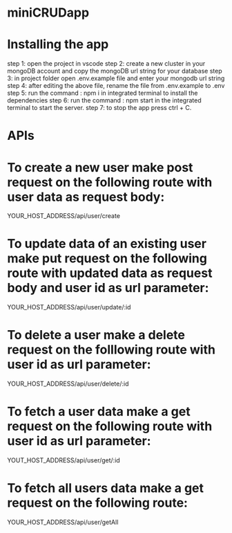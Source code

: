 # miniCRUDapp

# Installing the app 
step 1: open the project in vscode
step 2: create a new cluster in your mongoDB account and copy the mongoDB url string for your database
step 3: in project folder open .env.example file and enter your mongodb url string
step 4: after editing the above file, rename the file from .env.example to .env
step 5: run the command : npm i in integrated terminal to install the dependencies
step 6: run the command : npm start in the integrated terminal to start the server.
step 7: to stop the app press ctrl + C.


# APIs
# To create a new user make post request on the following route with user data as request body: 
  YOUR_HOST_ADDRESS/api/user/create
# To update data of an existing user make put request on the following route with updated data as request body and user id as url parameter: 
  YOUR_HOST_ADDRESS/api/user/update/:id
# To delete a user make a delete request on the folllowing route with user id as url parameter: 
  YOUR_HOST_ADDRESS/api/user/delete/:id
# To fetch a user data make a get request on the following route with user id as url parameter:
  YOUT_HOST_ADDRESS/api/user/get/:id
# To fetch all users data make a get request on the following route: 
  YOUR_HOST_ADDRESS/api/user/getAll

